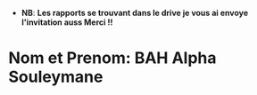 - **NB**: **Les rapports se trouvant dans le drive je vous ai envoye l'invitation auss Merci !!**
# Nom et Prenom: BAH Alpha Souleymane
